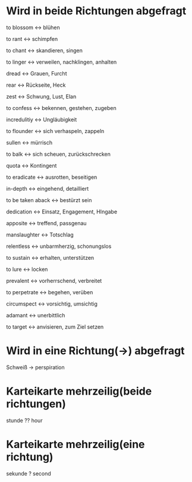 
<!--SR:!2024-09-16,3,259-->

<!--SR:!2024-09-16,3,259-->
# Wird in beide Richtungen abgefragt

 to blossom <-> blühen
<!--SR:!2000-01-01,1,250!2024-09-16,3,250-->
 to rant <-> schimpfen

 to chant <-> skandieren, singen
<!--SR:!2024-09-14,1,230!2000-01-01,1,250-->
 to linger <-> verweilen, nachklingen, anhalten
<!--SR:!2024-09-14,1,230!2000-01-01,1,250-->
 dread <-> Grauen, Furcht

 rear <-> Rückseite, Heck
<!--SR:!2024-09-14,1,230!2000-01-01,1,250-->
 zest <-> Schwung, Lust, Elan
<!--SR:!2024-09-14,1,230!2000-01-01,1,250-->
 to confess <-> bekennen, gestehen, zugeben

 incredulitiy <-> Ungläubigkeit
<!--SR:!2024-09-14,1,230!2000-01-01,1,250-->
 to flounder <-> sich verhaspeln, zappeln
<!--SR:!2024-09-14,1,230!2000-01-01,1,250-->
 sullen <-> mürrisch
<!--SR:!2024-09-14,1,230!2000-01-01,1,250-->
 to balk <-> sich scheuen, zurückschrecken
<!--SR:!2024-09-14,1,230!2000-01-01,1,250-->
 quota <-> Kontingent
<!--SR:!2024-09-14,1,230!2000-01-01,1,250-->
 to eradicate <-> ausrotten, beseitigen

 in-depth <-> eingehend, detailliert
<!--SR:!2024-09-14,1,230!2000-01-01,1,250-->
 to be taken aback <-> bestürzt sein
<!--SR:!2024-09-14,1,230!2000-01-01,1,250-->
 dedication <-> Einsatz, Engagement, HIngabe
<!--SR:!2024-09-14,1,230!2000-01-01,1,250-->
 apposite <-> treffend, passgenau
<!--SR:!2000-01-01,1,250!2024-09-14,1,230-->
 manslaughter <-> Totschlag
<!--SR:!2024-09-16,3,250!2000-01-01,1,250-->
 relentless <-> unbarmherzig, schonungslos
<!--SR:!2024-09-14,1,230!2000-01-01,1,250-->
 to sustain <-> erhalten, unterstützen
<!--SR:!2024-09-16,3,250!2000-01-01,1,250-->
 to lure <-> locken
<!--SR:!2000-01-01,1,250!2024-09-16,3,250-->
 prevalent <-> vorherrschend, verbreitet
<!--SR:!2000-01-01,1,250!2024-09-14,1,230-->
 to perpetrate <-> begehen, verüben
<!--SR:!2000-01-01,1,250!2024-09-14,1,230-->
 circumspect <-> vorsichtig, umsichtig
<!--SR:!2000-01-01,1,250!2024-09-14,1,230-->
 adamant <-> unerbittlich
<!--SR:!2024-09-14,1,230!2000-01-01,1,250-->
 to target <-> anvisieren, zum Ziel setzen
<!--SR:!2000-01-01,1,250!2024-09-16,3,250-->
# Wird in eine Richtung(-\>) abgefragt

Schweiß -> perspiration
<!--SR:!2024-09-14,1,230-->

# Karteikarte mehrzeilig(beide richtungen)

stunde
??
hour
<!--SR:!2000-01-01,1,250!2024-09-14,1,230-->

# Karteikarte mehrzeilig(eine richtung)

sekunde
?
second
<!--SR:!2024-09-17,4,270-->





